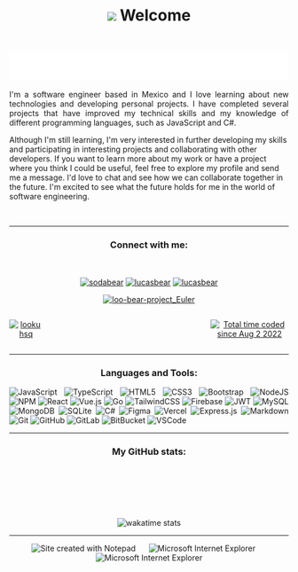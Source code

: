 <h1 align="center"><a href="https://who-is-tofubear.web.app/"><img src="https://media.giphy.com/media/hvRJCLFzcasrR4ia7z/giphy.gif" width="5%"></a> Welcome</h1>

<br/>

<p align="center">
<img height="50" alt="Text: Hello World! I'm Lucas" src="./images/note.svg" />
</p>


<p align="justify">
I'm a software engineer based in Mexico and I love learning about new technologies and developing personal projects. I have completed several projects that have improved my technical skills and my knowledge of different programming languages, such as JavaScript and C#.

Although I'm still learning, I'm very interested in further developing my skills and participating in interesting projects and collaborating with other developers. If you want to learn more about my work or have a project where you think I could be useful, feel free to explore my profile and send me a message. I'd love to chat and see how we can collaborate together in the future. I'm excited to see what the future holds for me in the world of software engineering.
</p>

<br/>

---

<h3 align="center">Connect with me:</h3>
<br />
<p align="center">
<a href="https://dev.to/sodabear" target="_blank"><img align="center" src="https://raw.githubusercontent.com/rahuldkjain/github-profile-readme-generator/master/src/images/icons/Social/devto.svg" alt="sodabear" height="30" width="40" /></a>
<a href="https://linkedin.com/in/lucasbear" target="_blank"><img align="center" src="https://raw.githubusercontent.com/rahuldkjain/github-profile-readme-generator/master/src/images/icons/Social/linked-in-alt.svg" alt="lucasbear" height="30" width="40" /></a>
<a href="https://www.leetcode.com/lucasbear" target="_blank"><img align="center" src="https://raw.githubusercontent.com/rahuldkjain/github-profile-readme-generator/master/src/images/icons/Social/leet-code.svg" alt="lucasbear" height="30" width="40" /></a>

<br/>
<div align="center">
<a href="https://github.com/loo-kuhs/project-euler-solutions" target="_blank">
<img src="https://projecteuler.net/profile/loo-bear.png" alt="loo-bear-project_Euler" height="45" width="150"/>
</a>
</div>

</p>
<div align="center" style="display: flex; flex-direction: row">
<p style="padding-right: 60%"> <a href="https://twitter.com/lookuhsq" target="blank"><img src="https://img.shields.io/badge/follow-%40lookuhsq-1DA1F2?logo=twitter&style=for-the-badge" alt="lookuhsq" /></a> </p>
<p > <a href="https://wakatime.com/@7aee7cd2-8a51-4317-9fdf-79cd11388f61"><img src="https://wakatime.com/badge/user/7aee7cd2-8a51-4317-9fdf-79cd11388f61.svg?style=for-the-badge" alt="Total time coded since Aug 2 2022" /></a> </p>
</div>


---

<h3 align="center">Languages and Tools:</h3>
<p align="justify"><img src="https://img.shields.io/badge/javascript-%23323330.svg?style=flat-square&logo=javascript&logoColor=%23F7DF1E" alt="JavaScript"> <img src="https://img.shields.io/badge/typescript-%23007ACC.svg?style=flat-square&logo=typescript&logoColor=white" alt="TypeScript"> <img src="https://img.shields.io/badge/html5-%23E34F26.svg?style=flat-square&logo=html5&logoColor=white" alt="HTML5"> <img src="https://img.shields.io/badge/css3-%231572B6.svg?style=flat-square&logo=css3&logoColor=white" alt="CSS3"> <img src="https://img.shields.io/badge/bootstrap-%23563D7C.svg?style=flat-square&logo=bootstrap&logoColor=white" alt="Bootstrap"> <img src="https://img.shields.io/badge/node.js-6DA55F?style=flat-square&logo=node.js&logoColor=white" alt="NodeJS"> <img src="https://img.shields.io/badge/NPM-%23000000.svg?style=flat-square&logo=npm&logoColor=white" alt="NPM"> <img src="https://img.shields.io/badge/React-%2320232a.svg?style=flat-square&logo=react&logoColor=%2361DAFB" alt="React"> <img src="https://img.shields.io/badge/Vue-%2320232a.svg?style=flat-square&logo=vue.js&logoColor=colored" alt="Vue.js"> <img src="https://img.shields.io/badge/-Golang-%2320232a.svg?style=flat-square&logo=Go&logoColor=colored" alt="Go" > <img src="https://img.shields.io/badge/tailwindcss-%2338B2AC.svg?style=flat-square&logo=tailwind-css&logoColor=white" alt="TailwindCSS"> <img src="https://img.shields.io/badge/firebase-%23039BE5.svg?style=flat-square&logo=firebase" alt="Firebase"> <img src="https://img.shields.io/badge/JWT-black?style=flat-square&logo=JSON%20web%20tokens" alt="JWT"> <img src="https://img.shields.io/badge/mysql-%2300f.svg?style=flat-square&logo=mysql&logoColor=white" alt="MySQL"> <img src="https://img.shields.io/badge/MongoDB-%234ea94b.svg?style=flat-square&logo=mongodb&logoColor=white" alt="MongoDB"> <img src="https://img.shields.io/badge/sqlite-%2307405e.svg?style=flat-square&logo=sqlite&logoColor=white" alt="SQLite"> <img src="https://img.shields.io/badge/c%23-%23239120.svg?style=flat-square&logo=c-sharp&logoColor=white" alt="C#"> <img src="https://img.shields.io/badge/figma-%23F24E1E.svg?style=flat-square&logo=figma&logoColor=white" alt="Figma"> <img src="https://img.shields.io/badge/vercel-%23000000.svg?style=flat-square&logo=vercel&logoColor=white" alt="Vercel"> <img src="https://img.shields.io/badge/express.js-%23404d59.svg?style=flat-square&logo=express&logoColor=%2361DAFB" alt="Express.js">  <img src="https://img.shields.io/badge/markdown-%23000000.svg?style=flat-square&logo=markdown&logoColor=white" alt="Markdown"> <img src="https://img.shields.io/badge/-Git-black?style=flat-square&logo=git" alt="Git"> <img src="https://img.shields.io/badge/-GitHub-181717?style=flat-square&logo=github" alt="GitHub"> <img src="https://img.shields.io/badge/-GitLab-FCA121?style=flat-square&logo=gitlab" alt="GitLab"> <img src="https://img.shields.io/badge/-BitBucket-darkblue?style=flat-square&logo=bitbucket" alt="BitBucket" > <img src="https://img.shields.io/badge/-VS%20Code-007ACC?style=flat-square&logo=visual-studio-code" alt="VSCode" > </p> 

---

<h3 align="center">My GitHub stats:</h3>
<br />
<p align="center">
<img src="https://github-readme-stats.vercel.app/api/top-langs/?username=loo-kuhs&theme=aura&hide_border=false&include_all_commits=true&count_private=true&layout=compact&hide_title=false&langs_count=12" alt="">
</p>
<br/>
<p align="center"><img src="https://github-readme-stats.vercel.app/api/wakatime?username=loo_kuhs&range=last_7_days&theme=aura&layout=compact&custom_title=This+week+I+coded+using:" alt="wakatime stats"></p>

---

<div align="center">
  <img src="https://raw.githubusercontent.com/BrunnerLivio/brunnerlivio/master/images/notepad.gif" alt="Site created with Notepad" height="30" />
<!-- "margin-right: whatever;" -->
  <span>&nbsp;&nbsp;&nbsp;&nbsp;</span>  
  <img src="https://raw.githubusercontent.com/BrunnerLivio/brunnerlivio/master/images/ie_logo.gif" alt="Microsoft Internet Explorer" />
  <span>&nbsp;&nbsp;&nbsp;&nbsp;</span>  
  <img src="https://raw.githubusercontent.com/BrunnerLivio/brunnerlivio/master/images/noframes.gif" alt="Microsoft Internet Explorer" />
</div>

<br />

<div align="center">
<p><a href="https://visitcount.itsvg.in"><img src="https://visitcount.itsvg.in/api?id=loo-kuhs&icon=1&color=6" alt=""></a></p>
</div>
